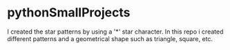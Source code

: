 # pythonSmallProjects

I created the star patterns by using a '*' star character. 
In this repo i created different patterns and a geometrical shape such as triangle, square, etc.
